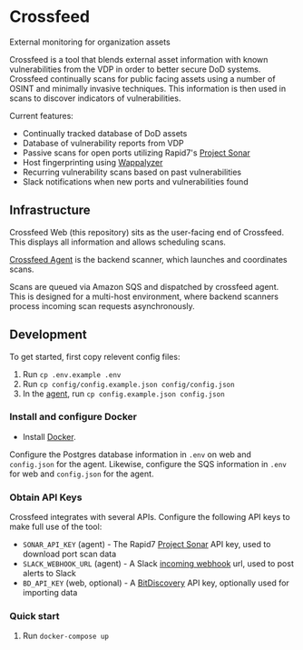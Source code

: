 # Crossfeed

External monitoring for organization assets

Crossfeed is a tool that blends external asset information with known vulnerabilities from the VDP in order to better secure DoD systems. Crossfeed continually scans for public facing assets using a number of OSINT and minimally invasive techniques. This information is then used in scans to discover indicators of vulnerabilities.

Current features:

-   Continually tracked database of DoD assets
-   Database of vulnerability reports from VDP
-   Passive scans for open ports utilizing Rapid7's [Project Sonar](https://www.rapid7.com/research/project-sonar/)
-   Host fingerprinting using [Wappalyzer](https://www.wappalyzer.com/)
-   Recurring vulnerability scans based on past vulnerabilities
-   Slack notifications when new ports and vulnerabilities found

## Infrastructure

Crossfeed Web (this repository) sits as the user-facing end of Crossfeed. This displays all information and allows scheduling scans.

[Crossfeed Agent](https://github.com/Code-dot-mil/crossfeed-agent) is the backend scanner, which launches and coordinates scans.

Scans are queued via Amazon SQS and dispatched by crossfeed agent. This is designed for a multi-host environment, where backend scanners process incoming scan requests asynchronously.

## Development

To get started, first copy relevent config files:

1. Run `cp .env.example .env`
2. Run `cp config/config.example.json config/config.json`
3. In the [agent](https://github.com/Code-dot-mil/crossfeed-agent), run `cp config.example.json config.json`

### Install and configure Docker

-   Install [Docker](https://docs.docker.com/install/).

Configure the Postgres database information in `.env` on web and `config.json` for the agent. Likewise, configure the SQS information in `.env` for web and `config.json` for the agent.

### Obtain API Keys

Crossfeed integrates with several APIs. Configure the following API keys to make full use of the tool:

-   `SONAR_API_KEY` (agent) - The Rapid7 [Project Sonar](https://www.rapid7.com/research/project-sonar/) API key, used to download port scan data
-   `SLACK_WEBHOOK_URL` (agent) - A Slack [incoming webhook](https://api.slack.com/incoming-webhooks) url, used to post alerts to Slack
-   `BD_API_KEY` (web, optional) - A [BitDiscovery](https://bitdiscovery.com) API key, optionally used for importing data

### Quick start

1. Run `docker-compose up`
